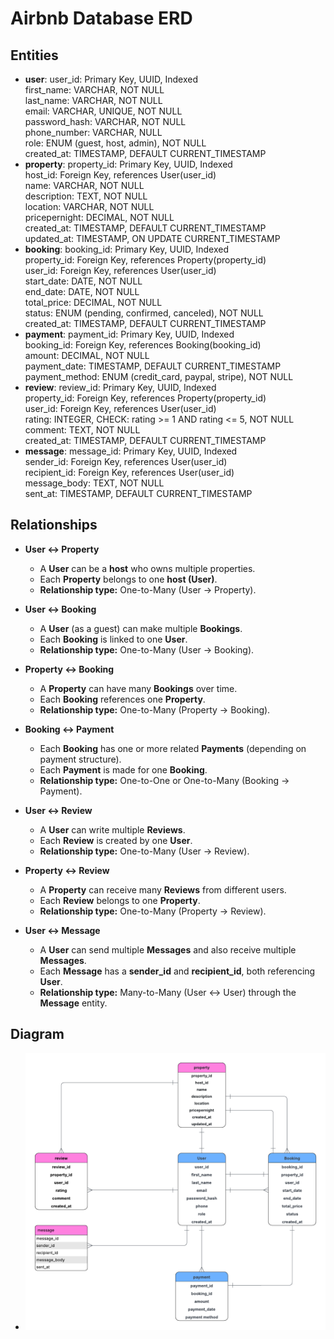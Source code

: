 # Airbnb Database ERD

## Entities

- **user**:
user_id: Primary Key, UUID, Indexed  
first_name: VARCHAR, NOT NULL  
last_name: VARCHAR, NOT NULL  
email: VARCHAR, UNIQUE, NOT NULL  
password_hash: VARCHAR, NOT NULL  
phone_number: VARCHAR, NULL  
role: ENUM (guest, host, admin), NOT NULL  
created_at: TIMESTAMP, DEFAULT CURRENT_TIMESTAMP  
- **property**:
property_id: Primary Key, UUID, Indexed  
host_id: Foreign Key, references User(user_id)  
name: VARCHAR, NOT NULL  
description: TEXT, NOT NULL  
location: VARCHAR, NOT NULL  
pricepernight: DECIMAL, NOT NULL  
created_at: TIMESTAMP, DEFAULT CURRENT_TIMESTAMP  
updated_at: TIMESTAMP, ON UPDATE CURRENT_TIMESTAMP    
- **booking**:
booking_id: Primary Key, UUID, Indexed  
property_id: Foreign Key, references Property(property_id)  
user_id: Foreign Key, references User(user_id)  
start_date: DATE, NOT NULL  
end_date: DATE, NOT NULL  
total_price: DECIMAL, NOT NULL  
status: ENUM (pending, confirmed, canceled), NOT NULL  
created_at: TIMESTAMP, DEFAULT CURRENT_TIMESTAMP  
- **payment**: 
payment_id: Primary Key, UUID, Indexed  
booking_id: Foreign Key, references Booking(booking_id)  
amount: DECIMAL, NOT NULL  
payment_date: TIMESTAMP, DEFAULT CURRENT_TIMESTAMP  
payment_method: ENUM (credit_card, paypal, stripe), NOT NULL  
- **review**: 
review_id: Primary Key, UUID, Indexed  
property_id: Foreign Key, references Property(property_id)  
user_id: Foreign Key, references User(user_id)  
rating: INTEGER, CHECK: rating >= 1 AND rating <= 5, NOT NULL  
comment: TEXT, NOT NULL  
created_at: TIMESTAMP, DEFAULT CURRENT_TIMESTAMP  
- **message**: 
message_id: Primary Key, UUID, Indexed  
sender_id: Foreign Key, references User(user_id)  
recipient_id: Foreign Key, references User(user_id)  
message_body: TEXT, NOT NULL  
sent_at: TIMESTAMP, DEFAULT CURRENT_TIMESTAMP  

## Relationships

- **User ↔ Property**  
  - A **User** can be a **host** who owns multiple properties.  
  - Each **Property** belongs to one **host (User)**.  
  - **Relationship type:** One-to-Many (User → Property).

- **User ↔ Booking**  
  - A **User** (as a guest) can make multiple **Bookings**.  
  - Each **Booking** is linked to one **User**.  
  - **Relationship type:** One-to-Many (User → Booking).

- **Property ↔ Booking**  
  - A **Property** can have many **Bookings** over time.  
  - Each **Booking** references one **Property**.  
  - **Relationship type:** One-to-Many (Property → Booking).

- **Booking ↔ Payment**  
  - Each **Booking** has one or more related **Payments** (depending on payment structure).  
  - Each **Payment** is made for one **Booking**.  
  - **Relationship type:** One-to-One or One-to-Many (Booking → Payment).

- **User ↔ Review**  
  - A **User** can write multiple **Reviews**.  
  - Each **Review** is created by one **User**.  
  - **Relationship type:** One-to-Many (User → Review).

- **Property ↔ Review**  
  - A **Property** can receive many **Reviews** from different users.  
  - Each **Review** belongs to one **Property**.  
  - **Relationship type:** One-to-Many (Property → Review).

- **User ↔ Message**  
  - A **User** can send multiple **Messages** and also receive multiple **Messages**.  
  - Each **Message** has a **sender_id** and **recipient_id**, both referencing **User**.  
  - **Relationship type:** Many-to-Many (User ↔ User) through the **Message** entity.

## Diagram
- ![ER Diagram](./ERD.png)
 